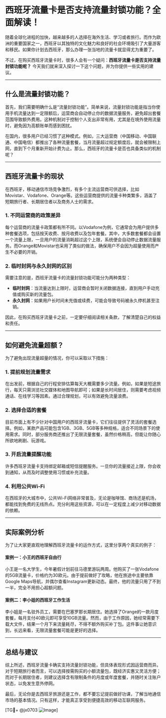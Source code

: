 # 西班牙流量卡是否支持流量封锁功能？全面解读！

随着全球化进程的加快，越来越多的人选择在海外生活、学习或者旅行。而作为欧洲的重要国家之一，西班牙以其独特的文化魅力和良好的社会环境吸引了大量游客和移民。如果你计划去西班牙，那么办理一张当地的流量卡就显得尤为重要了。

不过，在购买西班牙流量卡时，很多人会有一个疑问：**西班牙流量卡是否支持流量封锁功能呢？** 今天我们就来深入探讨一下这个问题，并为你提供一些实用的建议。

---

## 什么是流量封锁功能？

首先，我们需要明确什么是“流量封锁功能”。简单来说，流量封锁功能是指当你使用手机流量达到一定限额后，运营商会自动停止你的数据流量服务，避免超出套餐范围导致额外费用。这种机制对于控制个人支出非常有用，尤其是在境外使用流量时，避免因为高额账单而感到困扰。

在国内，很多用户已经习惯了这种模式。例如，三大运营商（中国移动、中国联通、中国电信）都推出了各种流量套餐，当月流量超过规定额度后，就会被限制上网，直到下个月重新开始计费为止。那么，西班牙的流量卡是否也具备类似的机制呢？

---

## 西班牙流量卡的现状

在西班牙，移动通信市场竞争激烈，有多个主流运营商可供选择，比如Movistar、Vodafone、Orange等。这些运营商提供的流量卡种类繁多，涵盖了短期旅行者、长期居住者以及商务人士的需求。

### 1. **不同运营商的政策差异**
每个运营商的流量卡政策都有所不同。以Vodafone为例，它通常会为用户提供多种套餐选项，包括按天收费、按月收费以及包年套餐。其中，大多数套餐都会设置一个流量上限，一旦用户的流量消耗超过这个上限，系统便会自动停止数据流量服务。而Orange和Movistar也采用了类似的做法，确保用户不会因为超量使用而产生不必要的开销。

### 2. **临时封网与永久封网的区别**
需要注意的是，西班牙流量卡的流量封锁功能可能分为两种类型：

- **临时封网**：当流量达到上限时，运营商会暂时关闭数据连接，直到用户手动充值或购买新的流量包。
- **永久封网**：如果用户长时间未充值或续费，可能会导致号码被永久停机甚至注销。

因此，在购买西班牙流量卡之前，一定要仔细阅读相关条款，了解清楚自己的权益和责任。

---

## 如何避免流量超额？

为了避免出现流量超量的情况，你可以采取以下措施：

### 1. **提前规划流量需求**
在出发前，根据自己的行程安排估算每天大概需要多少流量。例如，如果是短途旅行，每天只需浏览社交媒体和地图导航即可；如果是长时间居住，则需要考虑视频通话、在线学习等因素。通过合理规划，可以有效避免流量浪费。

### 2. **选择合适的套餐**
目前市面上有不少针对中国用户的西班牙流量卡，它们往往提供了灵活的套餐选择。例如，某款产品可能包含1GB、3GB、5GB等多种规格，适合不同场景下的使用需求。同时，部分服务商还推出了无限流量套餐，虽然价格稍高，但能让你随心所欲地刷剧、玩游戏。

### 3. **开启流量提醒功能**
许多西班牙流量卡支持绑定邮箱或短信提醒服务。一旦你的流量接近上限，你会收到通知，从而及时调整使用习惯或补充流量。

### 4. **利用公共Wi-Fi**
在西班牙的大城市中，公共Wi-Fi网络非常普及，无论是咖啡馆、商场还是机场，都能找到免费的无线热点。充分利用这些资源，可以在一定程度上减少对移动数据的依赖。

---

## 实际案例分析

为了让大家更直观地理解西班牙流量卡的运作方式，这里分享两个真实的例子：

#### 案例一：小王的西班牙自由行
小王是一名大学生，今年暑假计划前往马德里游玩两周。他购买了一张Vodafone的5GB流量卡，价格约为30欧元。由于提前做好了攻略，他在旅途中主要依靠Google Maps导航，并偶尔查看Instagram更新动态。最终，他的流量只用了不到一半，完全不用担心超额问题。

#### 案例二：李小姐的西班牙工作生活
李小姐是一名驻外员工，需要在巴塞罗那长期居住。她选择了Orange的一款月度套餐，每月支付40欧元即可享受10GB流量。然而，由于工作原因，她经常需要下载大文件，结果一个月下来流量耗尽，不得不额外购买补丁包。这件事让她意识到，长远来看，无限流量套餐可能是更好的选择。

---

## 总结与建议

综上所述，西班牙流量卡确实支持流量封锁功能，但具体表现形式因运营商而异。对于短期旅行者而言，可以选择按需购买的小额流量包，既经济实惠又灵活方便；而对于长期居住者，则建议选择含有限制条件的月度或年度套餐，并随时关注账户状态，以免发生意外停网。

最后，无论你是去西班牙旅游还是工作，都不要忘记提前做好功课，了解当地通信市场的基本情况。只有这样，才能真正享受到便捷高效的移动互联网服务。

[TG💪+ @jx0703 ![Image](https://github.com/user-attachments/assets/dbca1d08-cadb-493c-b0ec-ad6f7a83f270)]